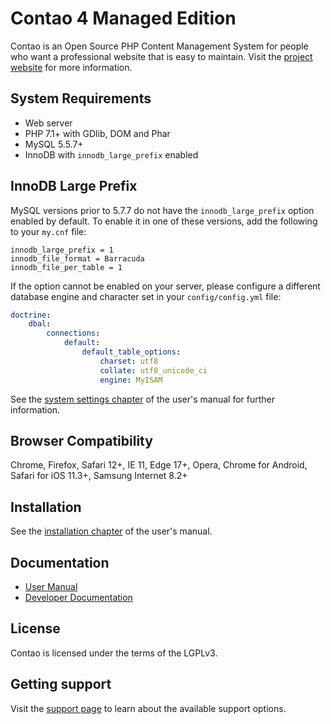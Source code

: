 # Contao 4 Managed Edition

Contao is an Open Source PHP Content Management System for people who want a
professional website that is easy to maintain. Visit the [project website][1]
for more information.


## System Requirements

 * Web server
 * PHP 7.1+ with GDlib, DOM and Phar
 * MySQL 5.5.7+
 * InnoDB with `innodb_large_prefix` enabled


## InnoDB Large Prefix

MySQL versions prior to 5.7.7 do not have the `innodb_large_prefix` option
enabled by default. To enable it in one of these versions, add the following
to your `my.cnf` file:

```
innodb_large_prefix = 1
innodb_file_format = Barracuda
innodb_file_per_table = 1
```

If the option cannot be enabled on your server, please configure a different
database engine and character set in your `config/config.yml` file:

```yml
doctrine:
    dbal:
        connections:
            default:
                default_table_options:
                    charset: utf8
                    collate: utf8_unicode_ci
                    engine: MyISAM
```

See the [system settings chapter][2] of the user's manual for further information.


## Browser Compatibility

Chrome, Firefox, Safari 12+, IE 11, Edge 17+, Opera, Chrome for Android, Safari for iOS 11.3+, Samsung Internet 8.2+


## Installation

See the [installation chapter][3] of the user's manual.


## Documentation

 * [User Manual][4]
 * [Developer Documentation][5]


## License

Contao is licensed under the terms of the LGPLv3.


## Getting support

Visit the [support page][6] to learn about the available support options.


[1]: https://contao.org
[2]: https://docs.contao.org/manual/de/system/einstellungen/#config-yml
[3]: https://docs.contao.org/manual/de/installation/
[4]: https://docs.contao.org/manual/
[5]: https://docs.contao.org/dev/
[6]: https://contao.org/support.html
